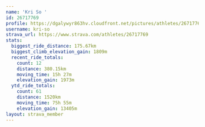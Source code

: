 ```yaml
---
name: 'Kri So '
id: 26717769
profile: https://dgalywyr863hv.cloudfront.net/pictures/athletes/26717769/7761026/14/large.jpg
username: kri-so
strava_url: https://www.strava.com/athletes/26717769
stats:
  biggest_ride_distance: 175.67km
  biggest_climb_elevation_gain: 1809m
  recent_ride_totals:
    count: 12
    distance: 380.15km
    moving_time: 15h 27m
    elevation_gain: 1973m
  ytd_ride_totals:
    count: 61
    distance: 1520km
    moving_time: 75h 55m
    elevation_gain: 13405m
layout: strava_member
--- 
```

